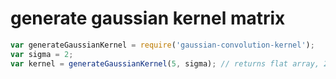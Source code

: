 # generate gaussian kernel matrix

```js
var generateGaussianKernel = require('gaussian-convolution-kernel');
var sigma = 2;
var kernel = generateGaussianKernel(5, sigma); // returns flat array, 25 elements
```
